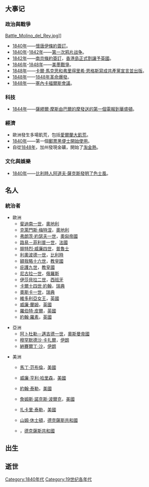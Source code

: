 ## 大事记

### 政治與戰爭

[Battle_Molino_del_Rey.jpg](https://zh.wikipedia.org/wiki/File:Battle_Molino_del_Rey.jpg "fig:Battle_Molino_del_Rey.jpg")\]\]

  - [1840年](../Page/1840年.md "wikilink")——[懷唐伊條約簽訂](../Page/懷唐伊條約.md "wikilink")。
  - [1840年](../Page/1840年.md "wikilink")-[1842年](../Page/1842年.md "wikilink")——[第一次鸦片战争](../Page/第一次鸦片战争.md "wikilink")。
  - [1842年](../Page/1842年.md "wikilink")——[南京條約簽訂](../Page/南京條約.md "wikilink")，[香港島正式割讓予](../Page/香港島.md "wikilink")[英國](../Page/英國.md "wikilink")。
  - [1846年](../Page/1846年.md "wikilink")-[1848年](../Page/1848年.md "wikilink")——[美墨戰爭](../Page/美墨戰爭.md "wikilink")。
  - [1848年](../Page/1848年.md "wikilink")——[卡爾·馬克思和](../Page/卡爾·馬克思.md "wikilink")[弗里得里希·恩格斯寫成](../Page/弗里得里希·恩格斯.md "wikilink")[共產黨宣言並出版](../Page/共產黨宣言.md "wikilink")。
  - [1848年](../Page/1848年.md "wikilink")——[1848年革命爆發](../Page/1848年革命.md "wikilink")。
  - [1848年](../Page/1848年.md "wikilink")——[塞內卡福爾斯會議](../Page/塞內卡福爾斯會議.md "wikilink")。

### 科技

  - [1844年](../Page/1844年.md "wikilink")——[薩繆爾·摩斯由](../Page/薩繆爾·摩斯.md "wikilink")[巴爾的摩發送的第一個](../Page/巴爾的摩.md "wikilink")[電報到](../Page/電報.md "wikilink")[華盛頓](../Page/華盛頓哥倫比亞特區.md "wikilink")。

### 經濟

  - 歐洲發生多場飢荒，包括[愛爾蘭大飢荒](../Page/愛爾蘭大飢荒.md "wikilink")。
  - [1840年](../Page/1840年.md "wikilink")——第一個[郵票](../Page/郵票.md "wikilink")[黑便士開始使用](../Page/黑便士.md "wikilink")。
  - 自從[1848年](../Page/1848年.md "wikilink")，加州發現金礦，開始了[淘金熱](../Page/加利福尼亞淘金潮.md "wikilink")。

### 文化與娛樂

  - [1840年](../Page/1840年.md "wikilink")——[比利時人](../Page/比利時.md "wikilink")[阿道夫·薩克斯發明了](../Page/阿道夫·薩克斯.md "wikilink")[色士風](../Page/色士風.md "wikilink")。

## 名人

### 統治者

  - 歐洲
      - [斐迪南一世](../Page/斐迪南一世_\(奧地利\).md "wikilink")，[奧地利](../Page/奧地利.md "wikilink")
      - [克萊門斯·梅特涅](../Page/克萊門斯·梅特涅.md "wikilink")，[奧地利](../Page/奧地利.md "wikilink")
      - [弗朗茨·約瑟夫一世](../Page/弗朗茨·約瑟夫一世.md "wikilink")，[奧匈帝國](../Page/奧匈帝國.md "wikilink")
      - [路易－菲利普一世](../Page/路易－菲利普一世.md "wikilink")，[法國](../Page/法國.md "wikilink")
      - [腓特烈·威廉四世](../Page/腓特烈·威廉四世.md "wikilink")，[普魯士](../Page/普魯士.md "wikilink")
      - [利奧波德一世](../Page/利奧波德一世_\(比利時\).md "wikilink")，[比利時](../Page/比利時.md "wikilink")
      - [額我略十六世](../Page/額我略十六世.md "wikilink")，[教皇國](../Page/教皇國.md "wikilink")
      - [庇護九世](../Page/庇護九世.md "wikilink")，[教皇國](../Page/教皇國.md "wikilink")
      - [尼古拉一世](../Page/尼古拉一世.md "wikilink")，[俄羅斯](../Page/俄羅斯.md "wikilink")
      - [伊莎貝拉二世](../Page/伊莎貝拉二世.md "wikilink")，[西班牙](../Page/西班牙.md "wikilink")
      - [卡爾十四世·約翰](../Page/卡爾十四世·約翰.md "wikilink")，[瑞典](../Page/瑞典.md "wikilink")
      - [奧斯卡一世](../Page/奧斯卡一世.md "wikilink")，[瑞典](../Page/瑞典.md "wikilink")
      - [維多利亞女王](../Page/維多利亞女王.md "wikilink")，[英國](../Page/英國.md "wikilink")
      - [威廉·蘭姆](../Page/威廉·蘭姆，第二代墨爾本子爵.md "wikilink")，[英國](../Page/英國.md "wikilink")
      - [羅伯特·皮爾](../Page/羅伯特·皮爾.md "wikilink")，[英國](../Page/英國.md "wikilink")
      - [約翰·羅素](../Page/約翰·羅素，第一代羅素伯爵.md "wikilink")，[英國](../Page/英國.md "wikilink")

<!-- end list -->

  - 亞洲
      - [阿卜杜勒－邁吉德一世](../Page/阿卜杜勒－邁吉德一世.md "wikilink")，[奧斯曼帝國](../Page/奧斯曼帝國.md "wikilink")
      - [穆罕默德沙·卡扎爾](../Page/穆罕默德沙·卡扎爾.md "wikilink")，[伊朗](../Page/伊朗.md "wikilink")
      - [納賽爾丁·沙](../Page/納賽爾丁·沙.md "wikilink")，[伊朗](../Page/伊朗.md "wikilink")

<!-- end list -->

  - 美洲
      - [馬丁·范布倫](../Page/馬丁·范布倫.md "wikilink")，[美國](../Page/美國.md "wikilink")

      - [威廉·亨利·哈里森](../Page/威廉·亨利·哈里森.md "wikilink")，[美國](../Page/美國.md "wikilink")

      - [約翰·泰勒](../Page/約翰·泰勒.md "wikilink")，[美國](../Page/美國.md "wikilink")

      - [詹姆斯·諾克斯·波爾克](../Page/詹姆斯·諾克斯·波爾克.md "wikilink")，[美國](../Page/美國.md "wikilink")

      - [扎卡里·泰勒](../Page/扎卡里·泰勒.md "wikilink")，[美國](../Page/美國.md "wikilink")

      - [山姆·休士頓](../Page/山姆·休士頓.md "wikilink")，[德克薩斯共和國](../Page/德克薩斯共和國.md "wikilink")

      - ，[德克薩斯共和國](../Page/德克薩斯共和國.md "wikilink")

## 出生

## 逝世

[Category:1840年代](https://zh.wikipedia.org/wiki/Category:1840年代 "wikilink")
[Category:19世纪各年代](https://zh.wikipedia.org/wiki/Category:19世纪各年代 "wikilink")